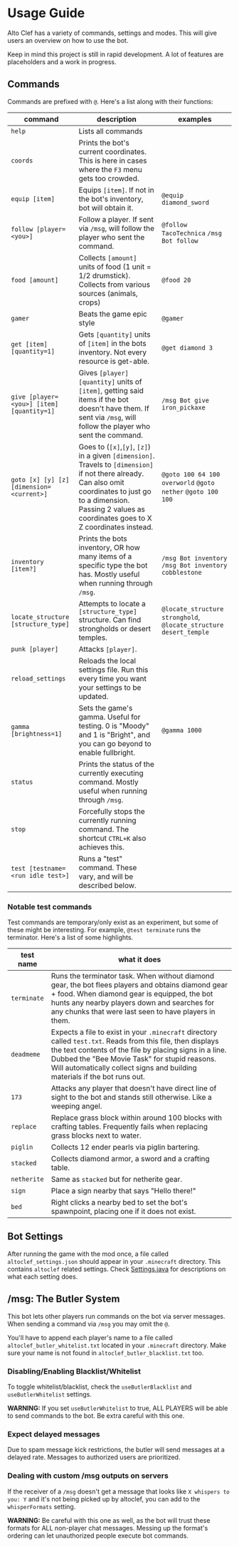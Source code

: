 # Usage Guide

Alto Clef has a variety of commands, settings and modes. This will give users an overview on how to use the bot.

Keep in mind this project is still in rapid development. A lot of features are placeholders and a work in progress.

## Commands

Commands are prefixed with `@`. Here's a list along with their functions:

| command | description | examples |
| --------| ------------|---|
| `help` | Lists all commands | |
| `coords` | Prints the bot's current coordinates. This is here in cases where the `F3` menu gets too crowded.|
| `equip [item]` | Equips `[item]`. If not in the bot's inventory, bot will obtain it. | `@equip diamond_sword`|
| `follow [player=<you>]` | Follow a player. If sent via `/msg`, will follow the player who sent the command. | `@follow TacoTechnica` `/msg Bot follow` |
| `food [amount]` | Collects `[amount]` units of food (1 unit = 1/2 drumstick). Collects from various sources (animals, crops) | `@food 20` |
| `gamer` | Beats the game epic style | `@gamer` |
| `get [item] [quantity=1]` | Gets `[quantity]` units of `[item]` in the bots inventory. Not every resource is get-able. | `@get diamond 3` |
| `give [player=<you>] [item] [quantity=1]` | Gives `[player]` `[quantity]` units of `[item]`, getting said items if the bot doesn't have them. If sent via `/msg`, will follow the player who sent the command. | `/msg Bot give iron_pickaxe` |
| `goto [x] [y] [z] [dimension=<current>]` | Goes to (`[x]`,`[y]`, `[z]`) in a given `[dimension]`. Travels to `[dimension]` if not there already. Can also omit coordinates to just go to a dimension. Passing 2 values as coordinates goes to X Z coordinates instead. | `@goto 100 64 100 overworld` `@goto nether` `@goto 100 100` |
| `inventory [item?]` | Prints the bots inventory, OR how many items of a specific type the bot has. Mostly useful when running through `/msg`. | `/msg Bot inventory` `/msg Bot inventory cobblestone` |
| `locate_structure [structure_type]` | Attempts to locate a `[structure_type]` structure. Can find strongholds or desert temples. | `@locate_structure stronghold`, `@locate_structure desert_temple` |
| `punk [player]` | Attacks `[player]`. | |
| `reload_settings` | Reloads the local settings file. Run this every time you want your settings to be updated. | |
| `gamma [brightness=1]` | Sets the game's gamma. Useful for testing. 0 is "Moody" and 1 is "Bright", and you can go beyond to enable fullbright. | `@gamma 1000` |
| `status` | Prints the status of the currently executing command. Mostly useful when running through `/msg`. | |
| `stop` | Forcefully stops the currently running command. The shortcut `CTRL+K` also achieves this. | |
| `test [testname=<run idle test>]` | Runs a "test" command. These vary, and will be described below. | |

### Notable test commands

Test commands are temporary/only exist as an experiment, but some of these might be interesting.
For example, `@test terminate` runs the terminator.
Here's a list of some highlights.

| test name | what it does |
| ------- | ------------ |
| `terminate` | Runs the terminator task. When without diamond gear, the bot flees players and obtains diamond gear + food. When diamond gear is equipped, the bot hunts any nearby players down and searches for any chunks that were last seen to have players in them. |
| `deadmeme` | Expects a file to exist in your `.minecraft` directory called `test.txt`. Reads from this file, then displays the text contents of the file by placing signs in a line. Dubbed the "Bee Movie Task" for stupid reasons. Will automatically collect signs and building materials if the bot runs out. |
| `173` | Attacks any player that doesn't have direct line of sight to the bot and stands still otherwise. Like a weeping angel. | 
| `replace` | Replace grass block within around 100 blocks with crafting tables. Frequently fails when replacing grass blocks next to water. |
| `piglin` | Collects 12 ender pearls via piglin bartering. |
| `stacked` | Collects diamond armor, a sword and a crafting table. |
| `netherite` | Same as `stacked` but for netherite gear.
| `sign` | Place a sign nearby that says "Hello there!" |
| `bed` | Right clicks a nearby bed to set the bot's spawnpoint, placing one if it does not exist. |


## Bot Settings

After running the game with the mod once, a file called `altoclef_settings.json` should appear in your `.minecraft` directory.
This contains `altoclef` related settings. Check [Settings.java](https://github.com/toccatina/altoclef/blob/main/src/main/java/adris/altoclef/Settings.java)
for descriptions on what each setting does.


## /msg: The Butler System

This bot lets other players run commands on the bot via server messages. When sending a command via `/msg` you may omit the `@`.

You'll have to append each player's name to a file called `altoclef_butler_whitelist.txt`
located in your `.minecraft` directory. Make sure your name is not found in `altoclef_butler_blacklist.txt` too.

### Disabling/Enabling Blacklist/Whitelist

To toggle whitelist/blacklist, check the `useButlerBlacklist` and `useButlerWhitelist` settings.

**WARNING:** If you set `useButlerWhitelist` to true, ALL PLAYERS will be able to send commands to the bot. Be extra careful with this one.

### Expect delayed messages

Due to spam message kick restrictions, the butler will send messages at a delayed rate. Messages to authorized
users are prioritized.

### Dealing with custom /msg outputs on servers

If the receiver of a `/msg` doesn't get a message that looks like `X whispers to you: Y` and it's not being
picked up by altoclef, you can add to the `whisperFormats` setting.

**WARNING:** Be careful with this one as well, as the bot will trust these formats for ALL non-player chat messages.
Messing up the format's ordering can let unauthorized people execute bot commands.